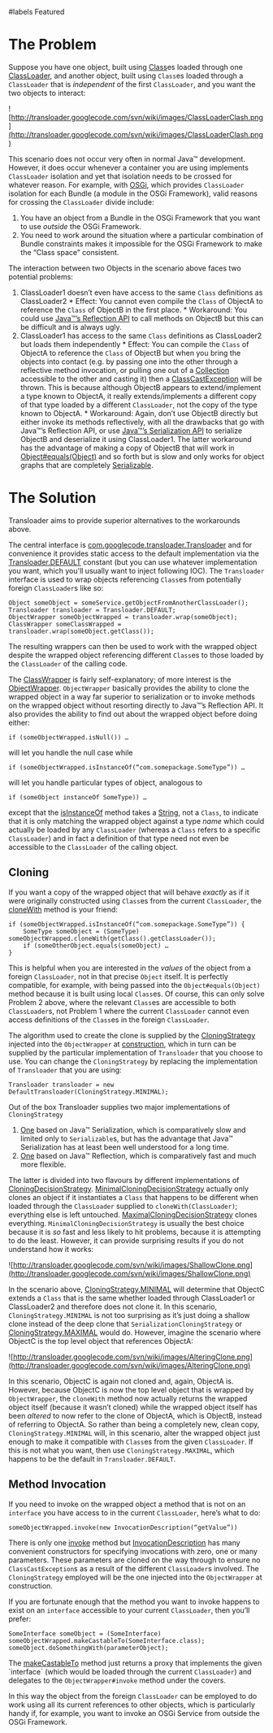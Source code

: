 ﻿#labels Featured
# The Problem #

Suppose you have one object, built using [Class](http://java.sun.com/j2se/1.3/docs/api/java/lang/ClassLoader.html)es loaded through one [ClassLoader](http://java.sun.com/j2se/1.3/docs/api/java/lang/ClassLoader.html), and another object, built using `Class`es loaded through a `ClassLoader` that is _independent_ of the first `ClassLoader`, and you want the two objects to interact:

![http://transloader.googlecode.com/svn/wiki/images/ClassLoaderClash.png](http://transloader.googlecode.com/svn/wiki/images/ClassLoaderClash.png)

This scenario does not occur very often in normal Java™ development. However, it does occur whenever a container you are using implements `ClassLoader` isolation and yet that isolation needs to be crossed for whatever reason. For example, with [OSGi](http://www.osgi.org), which provides `ClassLoader` isolation for each Bundle (a module in the OSGi Framework), valid reasons for crossing the `ClassLoader` divide include:

  1. You have an object from a Bundle in the OSGi Framework that you want to use _outside_ the OSGi Framework.
  1. You need to work around the situation where a particular combination of Bundle constraints makes it impossible for the OSGi Framework to make the “Class space” consistent.

The interaction between two Objects in the scenario above faces two potential problems:
  1. ClassLoader1 doesn’t even have access to the same `Class` definitions as ClassLoader2
    * Effect: You cannot even compile the `Class` of ObjectA to reference the `Class` of ObjectB in the first place.
    * Workaround: You could use [Java™’s Reflection API](http://java.sun.com/j2se/1.3/docs/guide/reflection/index.html) to call methods on ObjectB but this can be difficult and is always ugly.
  1. ClassLoader1 has access to the same `Class` definitions as ClassLoader2 but loads them independently
    * Effect: You can compile the `Class` of ObjectA to reference the `Class` of ObjectB but when you bring the objects into contact (e.g. by passing one into the other through a reflective method invocation, or pulling one out of a [Collection](http://java.sun.com/j2se/1.3/docs/api/java/util/Collection.html) accessible to the other and casting it) then a [ClassCastException](http://java.sun.com/j2se/1.3/docs/api/java/lang/ClassCastException.html) will be thrown. This is because although ObjectB appears to extend/implement a type known to ObjectA, it really extends/implements a different copy of that type loaded by a different `ClassLoader`, not the copy of the type known to ObjectA.
    * Workaround: Again, don’t use ObjectB directly but either invoke its methods reflectively, with all the drawbacks that go with Java™’s Reflection API, or use [Java™’s Serialization API](http://java.sun.com/j2se/1.3/docs/guide/serialization/index.html) to serialize ObjectB and deserialize it using ClassLoader1. The latter workaround has the advantage of making a copy of ObjectB that will work in [Object#equals(Object)](http://java.sun.com/j2se/1.3/docs/api/java/lang/Object.html#equals(java.lang.Object)) and so forth but is slow and only works for object graphs that are completely [Serializable](http://java.sun.com/j2se/1.3/docs/api/java/io/Serializable.html).

# The Solution #

Transloader aims to provide superior alternatives to the workarounds above.

The central interface is [com.googlecode.transloader.Transloader](http://transloader.googlecode.com/svn/wiki/maven/site/apidocs/index.html?com/googlecode/transloader/Transloader.html) and for convenience it provides static access to the default implementation via the [Transloader.DEFAULT](http://transloader.googlecode.com/svn/wiki/maven/site/apidocs/com/googlecode/transloader/Transloader.html#DEFAULT) constant (but you can use whatever implementation you want, which you'll usually want to inject following IOC). The `Transloader` interface is used to wrap objects referencing `Class`es from potentially foreign `ClassLoader`s like so:
```
Object someObject = someService.getObjectFromAnotherClassLoader();
Transloader transloader = Transloader.DEFAULT;
ObjectWrapper someObjectWrapped = transloader.wrap(someObject);
ClassWrapper someClassWrapped = transloader.wrap(someObject.getClass());
```

The resulting wrappers can then be used to work with the wrapped object despite the wrapped object referencing different `Class`es to those loaded by the `ClassLoader` of the calling code.

The [ClassWrapper](http://transloader.googlecode.com/svn/wiki/maven/site/apidocs/index.html?com/googlecode/transloader/ClassWrapper.html) is fairly self-explanatory; of more interest is the [ObjectWrapper](http://transloader.googlecode.com/svn/wiki/maven/site/apidocs/index.html?com/googlecode/transloader/ObjectWrapper.html). `ObjectWrapper` basically provides the ability to clone the wrapped object in a way far superior to serialization or to invoke methods on the wrapped object without resorting directly to Java™’s Reflection API. It also provides the ability to find out about the wrapped object before doing either:
```
if (someObjectWrapped.isNull()) …
```
will let you handle the null case while
```
if (someObjectWrapped.isInstanceOf(“com.somepackage.SomeType”)) …
```
will let you handle particular types of object, analogous to
```
if (someObject instanceOf SomeType)) …
```
except that the [isInstanceOf](http://transloader.googlecode.com/svn/wiki/maven/site/apidocs/com/googlecode/transloader/ObjectWrapper.html#isInstanceOf(java.lang.String)) method takes a [String](http://java.sun.com/j2se/1.3/docs/api/java/lang/String.html), not a `Class`, to indicate that it is only matching the wrapped object against a type _name_ which could actually be loaded by any `ClassLoader` (whereas a `Class` refers to a specific `ClassLoader`) and in fact a definition of that type need not even be accessible to the `ClassLoader` of the calling object.

## Cloning ##
If you want a copy of the wrapped object that will behave _exactly_ as if it were originally constructed using `Class`es from the current `ClassLoader`, the [cloneWith](http://transloader.googlecode.com/svn/wiki/maven/site/apidocs/com/googlecode/transloader/ObjectWrapper.html#cloneWith(java.lang.ClassLoader)) method is your friend:
```
if (someObjectWrapped.isInstanceOf(“com.somepackage.SomeType”)) {
    SomeType someObject = (SomeType) someObjectWrapped.cloneWith(getClass().getClassLoader());
    if (someOtherObject.equals(someObject) …
}
```
This is helpful when you are interested in the _values_ of the object from a foreign `ClassLoader`, not in that precise `Object` itself. It is perfectly compatible, for example, with being passed into the `Object#equals(Object)` method because it is built using local `Class`es. Of course, this can only solve Problem 2 above, where the relevant `Class`es are accessible to both `ClassLoader`s, not Problem 1 where the current `ClassLoader` cannot even access definitions of the `Class`es in the foreign `ClassLoader`.

The algorithm used to create the clone is supplied by the [CloningStrategy](http://transloader.googlecode.com/svn/wiki/maven/site/apidocs/index.html?com/googlecode/transloader/clone/CloningStrategy.html) injected into the `ObjectWrapper` at [construction](http://transloader.googlecode.com/svn/wiki/maven/site/apidocs/com/googlecode/transloader/ObjectWrapper.html#ObjectWrapper(java.lang.Object,%20com.googlecode.transloader.clone.CloningStrategy)), which in turn can be supplied by the particular implementation of `Transloader` that you choose to use. You can change the `CloningStrategy` by replacing the implementation of `Transloader` that you are using:
```
Transloader transloader = new DefaultTransloader(CloningStrategy.MINIMAL);
```
Out of the box Transloader supplies two major implementations of `CloningStrategy`
  1. [One](http://transloader.googlecode.com/svn/wiki/maven/site/apidocs/index.html?com/googlecode/transloader/clone/SerializationCloningStrategy.html) based on Java™ Serialization, which is comparatively slow and limited only to `Serializable`s, but has the advantage that Java™ Serialization has at least been well understood for a long time.
  1. [One](http://transloader.googlecode.com/svn/wiki/maven/site/apidocs/index.html?com/googlecode/transloader/clone/reflect/ReflectionCloningStrategy.html) based on Java™ Reflection, which is comparatively fast and much more flexible.

The latter is divided into two flavours by different implementations of [CloningDecisionStrategy](http://transloader.googlecode.com/svn/wiki/maven/site/apidocs/index.html?com/googlecode/transloader/clone/reflect/CloningDecisionStrategy.html). [MinimalCloningDecisionStrategy](http://transloader.googlecode.com/svn/wiki/maven/site/apidocs/index.html?com/googlecode/transloader/clone/reflect/MinimalCloningDecisionStrategy.html) actually only clones an object if it instantiates a `Class` that happens to be different when loaded through the `ClassLoader` supplied to `cloneWith(ClassLoader)`; everything else is left untouched. [MaximalCloningDecisionStrategy](http://transloader.googlecode.com/svn/wiki/maven/site/apidocs/index.html?com/googlecode/transloader/clone/reflect/MaximalCloningDecisionStrategy.html) clones everything. `MinimalCloningDecisionStrategy` is usually the best choice because it is _so_ fast and less likely to hit problems, because it is attempting to do the least. However, it can provide surprising results if you do not understand how it works:

![http://transloader.googlecode.com/svn/wiki/images/ShallowClone.png](http://transloader.googlecode.com/svn/wiki/images/ShallowClone.png)

In the scenario above, [CloningStrategy.MINIMAL](http://transloader.googlecode.com/svn/wiki/maven/site/apidocs/com/googlecode/transloader/clone/CloningStrategy.html#MINIMAL) will determine that ObjectC extends a `Class` that is the same whether loaded through ClassLoader1 or ClassLoader2 and therefore does not clone it. In this scenario, `CloningStrategy.MINIMAL` is not too surprising as it’s just doing a shallow clone instead of the deep clone that `SerializationCloningStrategy` or [CloningStrategy.MAXIMAL](http://transloader.googlecode.com/svn/wiki/maven/site/apidocs/com/googlecode/transloader/clone/CloningStrategy.html#MAXIMAL) would do. However, imagine the scenario where ObjectC is the top level object that references ObjectA:

![http://transloader.googlecode.com/svn/wiki/images/AlteringClone.png](http://transloader.googlecode.com/svn/wiki/images/AlteringClone.png)

In this scenario, ObjectC is again not cloned and, again, ObjectA is. However, because ObjectC is now the top level object that is wrapped by `ObjectWrapper`, the `cloneWith` method now actually returns the wrapped object itself (because it wasn’t cloned) while the wrapped object itself has been _altered_ to now refer to the clone of ObjectA, which is ObjectB, instead of referring to ObjectA. So rather than being a completely new, clean copy, `CloningStrategy.MINIMAL` will, in this scenario, alter the wrapped object just enough to make it compatible with `Class`es from the given `ClassLoader`. If this is not what you want, then use `CloningStrategy.MAXIMAL`, which happens to be the default in `Transloader.DEFAULT`.

## Method Invocation ##

If you need to invoke on the wrapped object a method that is not on an `interface` you have access to in the current `ClassLoader`, here’s what to do:
```
someObjectWrapped.invoke(new InvocationDescription(“getValue”))
```
There is only one [invoke](http://transloader.googlecode.com/svn/wiki/maven/site/apidocs/com/googlecode/transloader/ObjectWrapper.html#invoke(com.googlecode.transloader.InvocationDescription)) method but [InvocationDescription](http://transloader.googlecode.com/svn/wiki/maven/site/apidocs/index.html?com/googlecode/transloader/InvocationDescription.html) has many convenient constructors for specifying invocations with zero, one or many parameters. These parameters are cloned on the way through to ensure no `ClassCastException`s as a result of the different `ClassLoader`s involved. The `CloningStrategy` employed will be the one injected into the `ObjectWrapper` at construction.

If you are fortunate enough that the method you want to invoke happens to exist on an `interface` accessible to your current `ClassLoader`, then you’ll prefer:
```
SomeInterface someObject = (SomeInterface) someObjectWrapped.makeCastableTo(SomeInterface.class);
someObject.doSomethingWith(parameterObject);
```
The [makeCastableTo](http://transloader.googlecode.com/svn/wiki/maven/site/apidocs/com/googlecode/transloader/ObjectWrapper.html#makeCastableTo(java.lang.Class)) method just returns a proxy that implements the given `interface` (which would be loaded through the current `ClassLoader`) and delegates to the `ObjectWrapper#invoke` method under the covers.

In this way the object from the foreign `ClassLoader` can be employed to do work using all its current references to other objects, which is particularly handy if, for example, you want to invoke an OSGi Service from outside the OSGi Framework.